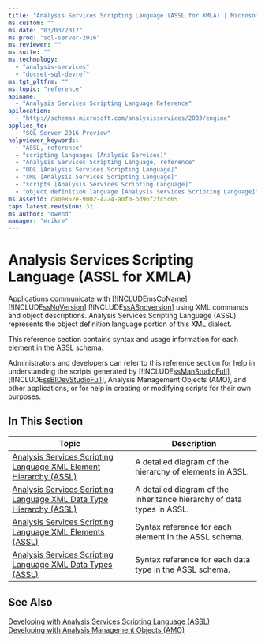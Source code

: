 ```yaml
---
title: "Analysis Services Scripting Language (ASSL for XMLA) | Microsoft Docs"
ms.custom: ""
ms.date: "03/03/2017"
ms.prod: "sql-server-2016"
ms.reviewer: ""
ms.suite: ""
ms.technology: 
  - "analysis-services"
  - "docset-sql-devref"
ms.tgt_pltfrm: ""
ms.topic: "reference"
apiname: 
  - "Analysis Services Scripting Language Reference"
apilocation: 
  - "http://schemas.microsoft.com/analysisservices/2003/engine"
applies_to: 
  - "SQL Server 2016 Preview"
helpviewer_keywords: 
  - "ASSL, reference"
  - "scripting languages [Analysis Services]"
  - "Analysis Services Scripting Language, reference"
  - "ODL [Analysis Services Scripting Language]"
  - "XML [Analysis Services Scripting Language]"
  - "scripts [Analysis Services Scripting Language]"
  - "object definition language [Analysis Services Scripting Language]"
ms.assetid: ca0e852e-9002-4224-a0f0-bd96f2fc5c65
caps.latest.revision: 32
ms.author: "owend"
manager: "erikre"
---
```

# Analysis Services Scripting Language (ASSL for XMLA)
  Applications communicate with [!INCLUDE[msCoName](../../advanced-analytics/r-services/tutorials/includes/msconame-md.md)] [!INCLUDE[ssNoVersion](../../advanced-analytics/r-services/includes/ssnoversion-md.md)] [!INCLUDE[ssASnoversion](../../analysis-services/includes/ssasnoversion-md.md)] using XML commands and object descriptions. Analysis Services Scripting Language (ASSL) represents the object definition language portion of this XML dialect.  
  
 This reference section contains syntax and usage information for each element in the ASSL schema.  
  
 Administrators and developers can refer to this reference section for help in understanding the scripts generated by [!INCLUDE[ssManStudioFull](../../advanced-analytics/r-services/includes/ssmanstudiofull-md.md)], [!INCLUDE[ssBIDevStudioFull](../../analysis-services/includes/ssbidevstudiofull-md.md)], Analysis Management Objects (AMO), and other applications, or for help in creating or modifying scripts for their own purposes.  
  
## In This Section  
  
|Topic|Description|  
|-----------|-----------------|  
|[Analysis Services Scripting Language XML Element Hierarchy &#40;ASSL&#41;](../../analysis-services/scripting/analysis-services-scripting-language-xml-element-hierarchy-assl.md)|A detailed diagram of the hierarchy of elements in ASSL.|  
|[Analysis Services Scripting Language XML Data Type Hierarchy &#40;ASSL&#41;](../../analysis-services/scripting/analysis-services-scripting-language-xml-data-type-hierarchy-assl.md)|A detailed diagram of the inheritance hierarchy of data types in ASSL.|  
|[Analysis Services Scripting Language XML Elements &#40;ASSL&#41;](../../analysis-services/scripting/analysis-services-scripting-language-xml-elements-assl.md)|Syntax reference for each element in the ASSL schema.|  
|[Analysis Services Scripting Language XML Data Types &#40;ASSL&#41;](../../analysis-services/scripting/data-type/analysis-services-scripting-language-xml-data-types-assl.md)|Syntax reference for each data type in the ASSL schema.|  
  
## See Also  
 [Developing with Analysis Services Scripting Language &#40;ASSL&#41;](../../analysis-services/multidimensional-models/scripting-language-assl/developing-with-analysis-services-scripting-language-assl.md)   
 [Developing with Analysis Management Objects &#40;AMO&#41;](../../analysis-services/multidimensional-models/analysis-management-objects/developing-with-analysis-management-objects-amo.md)  
  
  